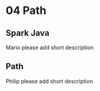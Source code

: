 # 04 Path

## Spark Java

Mario please add short description

## Path

Philip please add short description